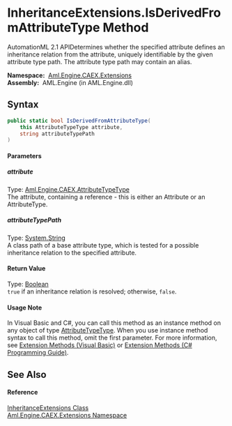 InheritanceExtensions.IsDerivedFromAttributeType Method
=======================================================
AutomationML 2.1 APIDetermines whether the specified attribute defines an inheritance relation from the attribute, uniquely identifiable by the given attribute type path. The attribute type path may contain an alias.

  **Namespace:**  [Aml.Engine.CAEX.Extensions][1]  
  **Assembly:**  AML.Engine (in AML.Engine.dll)

Syntax
------

```csharp
public static bool IsDerivedFromAttributeType(
	this AttributeTypeType attribute,
	string attributeTypePath
)
```

#### Parameters

##### *attribute*
Type: [Aml.Engine.CAEX.AttributeTypeType][2]  
The attribute, containing a reference - this is either an Attribute or an AttributeType.

##### *attributeTypePath*
Type: [System.String][3]  
 A class path of a base attribute type, which is tested for a possible inheritance relation to the specified attribute.

#### Return Value
Type: [Boolean][4]  
`true` if an inheritance relation is resolved; otherwise, `false`.
#### Usage Note
In Visual Basic and C#, you can call this method as an instance method on any object of type [AttributeTypeType][2]. When you use instance method syntax to call this method, omit the first parameter. For more information, see [Extension Methods (Visual Basic)][5] or [Extension Methods (C# Programming Guide)][6].

See Also
--------

#### Reference
[InheritanceExtensions Class][7]  
[Aml.Engine.CAEX.Extensions Namespace][1]  

[1]: ../README.md
[2]: ../../Aml.Engine.CAEX/AttributeTypeType/README.md
[3]: https://docs.microsoft.com/dotnet/api/system.string
[4]: https://docs.microsoft.com/dotnet/api/system.boolean
[5]: https://docs.microsoft.com/dotnet/visual-basic/programming-guide/language-features/procedures/extension-methods
[6]: https://docs.microsoft.com/dotnet/csharp/programming-guide/classes-and-structs/extension-methods
[7]: README.md
[8]: https://www.automationml.org
[9]: ../../icons/logoShade.png